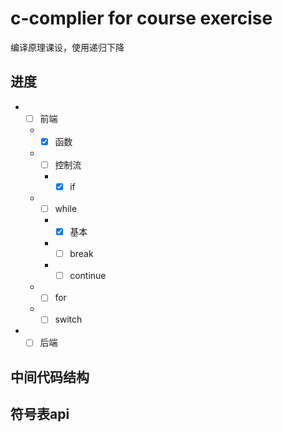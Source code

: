 c-complier for course exercise 
=========================== 
编译原理课设，使用递归下降
## 进度
* - [ ] 前端
  * - [x] 函数
  * - [ ] 控制流
    * - [x] if
   * - [ ] while
     * - [x] 基本
     * - [ ] break
     * - [ ] continue
   * - [ ] for
   * - [ ] switch
* - [ ] 后端
## 中间代码结构
## 符号表api
